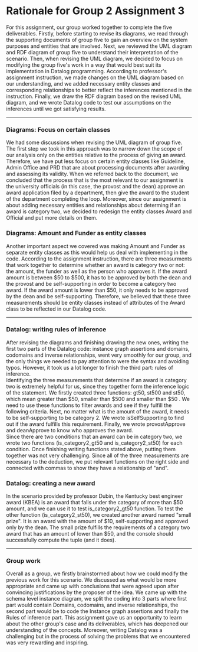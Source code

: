 # Rationale for Group 2 Assignment 3
For this assignment, our group worked together to complete the five deliverables. Firstly, before starting to revise its diagrams, we read through the supporting documents of group five to gain an overview on the system purposes and entities that are involved. Next, we reviewed the UML diagram and RDF diagram of group five to understand their interpretation of the scenario. Then, when revising the UML diagram, we decided to focus on modifying the group five's work in a way that would best suit its implementation in Datalog programming. According to professor's assignment instruction, we made changes on the UML diagram based on our understanding, and we added necessary entity classes and corresponding relationships to better reflect the inferences mentioned in the instruction. Finally, we draw the RDF diagram based on the revised UML diagram, and we wrote Datalog code to test our assumptions on the inferences until we got satisfying results. 
***
### Diagrams: Focus on certain classes
We had some discussions when revising the UML diagram of group five. The first step we took in this approach was to narrow down the scope of our analysis only on the entities relative to the process of giving an award. Therefore, we have put less focus on certain entity classes like Guideline, Admin Office and PRD that are about processing documents after awarding and assessing its validity. When we referred back to the document, we concluded that the process that is the most relevant to our assignment is the university officials (in this case, the provost and the dean) approve an award application filed by a department, then give the award to the student of the department completing the loop. Moreover, since our assignment is about adding necessary entities and relationships about determing if an award is category two, we decided to redesign the entity classes Award and Official and put more details on them.
### Diagrams: Amount and Funder as entity classes
Another important aspect we covered was making Amount and Funder as separate entity classes as this would help us deal with implementing in the code. According to the assignment instruction, there are three measurments that work together to determine whether an award is category two or not: the amount, the funder as well as the person who approves it. If the award amount is between $50 to $500, it has to be approved by both the dean and the provost and be self-supporting in order to become a category two award. If the award amount is lower than $50, it only needs to be approved by the dean and be self-supporting. Therefore, we believed that these three measurements should be entity classes instead of attributes of the Award class to be reflected in our Datalog code. 
***
### Datalog: writing rules of inference
After revising the diagrams and finishing drawing the new ones, writing the first two parts of the Datalog code: instance graph assertions and domains, codomains and inverse relationships, went very smoothly for our group, and the only things we needed to pay attention to were the syntax and avoiding typos. However, it took us a lot longer to finish the third part: rules of inference.  
Identifying the three measurements that determine if an award is category two is extremely helpful for us, since they together form the inference logic of the statement. We firstly created three functions: gt50, st500 and st50, which mean greater than $50, smaller than $500 and smaller than $50 . We need to use these functions to filter awards and see if they fulfill the following criteria. Next, no matter what is the amount of the award, it needs to be self-supporting to be category 2. We wrote isSelfSupporting to find out if the award fulfills this requirement. Finally, we wrote provostApprove and deanApprove to know who approves the award.  
Since there are two conditions that an award can be in category two, we wrote two functions (is_category2_gt50 and is_category2_st50) for each condition. Once finishing writing functions stated above, putting them together was not very challenging. Since all of the three measurements are necessary to the deduction, we put relevant functions on the right side and connected with commas to show they have a relationship of "and".
### Datalog: creating a new award
In the scenario provided by professor Dubin, the Kentucky best engineer award (KBEA) is an award that falls under the category of more than $50 amount, and we can use it to test is_category2_gt50 function. To test the other function (is_category2_st50), we created another award named "small prize". It is an award with the amount of $10, self-supporting and approved only by the dean. The small prize fulfills the requirements of a category two award that has an amount of lower than $50, and the console should successfully compute the tuple (and it does).
***
### Group work
Overall as a group, we firstly brainstormed about how we could modify the previous work for this scenario. We discussed as what would be more appropriate and came up with conclusions that were agreed upon after convincing justifications by the proposer of the idea. We came up with the schema level instance diagram, we split the coding into 3 parts where first part would contain Domains, codomains, and inverse relationships, the second part would be to code the Instance graph assertions and finally the Rules of inference part. This assignment gave us an opportunity to learn about the other group's case and its deliverables, which has deepened our understanding of the concepts. Moreover, writing Datalog was a challenging but in the process of solving the problems that we encountered was very rewarding and inspiring. 
